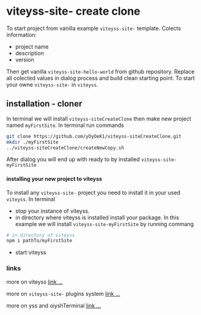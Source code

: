 # viteyss-site- create clone

To start project from vanilla example `viteyss-site-` template.
Colects information:

- project name
- description
- version

Then get vanilla `viteyss-site-hello-world` from github repository. Replace all colected values in dialog process and build clean starting point. To start your owne `viteyss-site-` in `viteyss`.

## installation - cloner

In terminal we will install `viteyss-siteCreateClone` then make new project named `myFirstSite`. In terminal run commands 

```bash
git clone https://github.com/yOyOeK1/viteyss-siteCreateClone.git
mkdir ./myFirstSite
../viteyss-siteCreateClone/createNewCopy.sh
```

After dialog you will end up with ready to by installed `viteyss-site-myFirstSite` 

#### installing your new project to viteyss

To install any `viteyss-site-` project you need to install it in your used `viteyss`. In terminal

* stop your instance of viteyss. 
* in directory where viteyss is installed install your package. In this example we will install `viteyss-site-myFirstSite` by running commang

```bash
# in directory of viteyss
npm i pathTo/myFirstSite
```

* start viteyss


### links

more on viteyss [link ...](https://github.com/yOyOeK1/viteyss/tree/main)

more on `viteyss-site-` plugins system [link ...](https://github.com/yOyOeK1/viteyss/blob/main/wikiSites/site.md)

more on yss and oiyshTerminal [link ...](https://github.com/yOyOeK1/oiyshTerminal/tree/main)